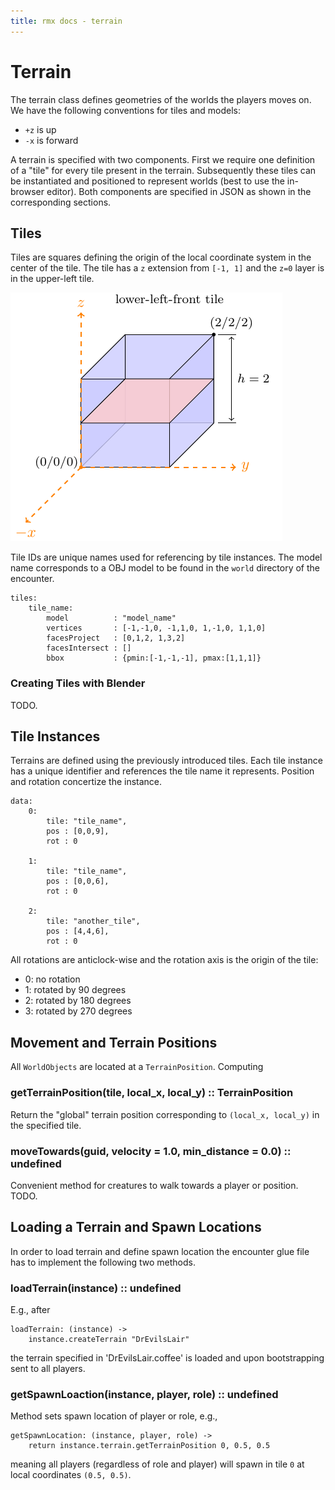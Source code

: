 ```yaml
---
title: rmx docs - terrain
---
```


# Terrain

The terrain class defines geometries of the worlds the players moves on. We
have the following conventions for tiles and models:

* `+z` is up
* `-x` is forward


A terrain is specified with two components. First we require one definition of a
"tile" for every tile present in the terrain. Subsequently these tiles can be
instantiated and positioned to represent worlds (best to use the in-browser
editor). Both components are specified in JSON as shown in the corresponding
sections.


## Tiles

Tiles are squares defining the origin of the local coordinate system in the
center of the tile. The tile has a `z` extension from `[-1, 1]` and the `z=0`
layer is in the upper-left tile.

![Tile specification](../assets/tile.png)

Tile IDs are unique names used for referencing by tile instances. The model name
corresponds to a OBJ model to be found in the `world` directory of the
encounter.

    tiles:
        tile_name:
            model          : "model_name"
            vertices       : [-1,-1,0, -1,1,0, 1,-1,0, 1,1,0]
            facesProject   : [0,1,2, 1,3,2]
            facesIntersect : []
            bbox           : {pmin:[-1,-1,-1], pmax:[1,1,1]}


### Creating Tiles with Blender

TODO.


## Tile Instances

Terrains are defined using the previously introduced tiles. Each tile instance
has a unique identifier and references the tile name it represents. Position and
rotation concertize the instance.

    data:
        0:
            tile: "tile_name",
            pos : [0,0,9],
            rot : 0

        1:
            tile: "tile_name",
            pos : [0,0,6],
            rot : 0

        2:
            tile: "another_tile",
            pos : [4,4,6],
            rot : 0


All rotations are anticlock-wise and the rotation axis is the origin of the
tile:

* 0: no rotation
* 1: rotated by 90 degrees
* 2: rotated by 180 degrees
* 3: rotated by 270 degrees



## Movement and Terrain Positions

All `WorldObjects` are located at a `TerrainPosition`. Computing

### getTerrainPosition(tile, local_x, local_y) :: TerrainPosition

Return the "global" terrain position corresponding to `(local_x, local_y)` in
the specified tile.


### moveTowards(guid, velocity = 1.0, min_distance = 0.0) :: undefined

Convenient method for creatures to walk towards a player or position. TODO.


## Loading a Terrain and Spawn Locations

In order to load terrain and define spawn location the encounter glue file has
to implement the following two methods.

### loadTerrain(instance) :: undefined

E.g., after

    loadTerrain: (instance) ->
        instance.createTerrain "DrEvilsLair"

the terrain specified in 'DrEvilsLair.coffee' is loaded and upon bootstrapping
sent to all players.


### getSpawnLoaction(instance, player, role) :: undefined

Method sets spawn location of player or role, e.g.,

    getSpawnLocation: (instance, player, role) ->
        return instance.terrain.getTerrainPosition 0, 0.5, 0.5

meaning all players (regardless of role and player) will spawn in tile `0` at
local coordinates `(0.5, 0.5)`.

